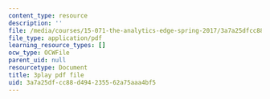 ```yaml
---
content_type: resource
description: ''
file: /media/courses/15-071-the-analytics-edge-spring-2017/3a7a25dfcc88d494235562a75aaa4bf5_pj_Ro7sFpUE.pdf
file_type: application/pdf
learning_resource_types: []
ocw_type: OCWFile
parent_uid: null
resourcetype: Document
title: 3play pdf file
uid: 3a7a25df-cc88-d494-2355-62a75aaa4bf5
---
```

